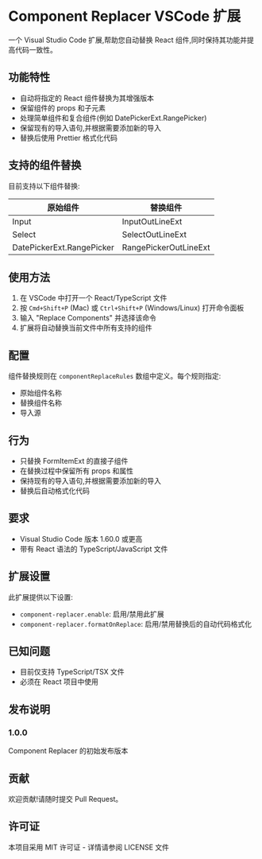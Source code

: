 # Component Replacer VSCode 扩展

一个 Visual Studio Code 扩展,帮助您自动替换 React 组件,同时保持其功能并提高代码一致性。

## 功能特性

- 自动将指定的 React 组件替换为其增强版本
- 保留组件的 props 和子元素
- 处理简单组件和复合组件(例如 DatePickerExt.RangePicker)
- 保留现有的导入语句,并根据需要添加新的导入
- 替换后使用 Prettier 格式化代码

## 支持的组件替换

目前支持以下组件替换:

| 原始组件 | 替换组件 |
|---------|--------|
| Input | InputOutLineExt |
| Select | SelectOutLineExt |
| DatePickerExt.RangePicker | RangePickerOutLineExt |

## 使用方法

1. 在 VSCode 中打开一个 React/TypeScript 文件
2. 按 `Cmd+Shift+P` (Mac) 或 `Ctrl+Shift+P` (Windows/Linux) 打开命令面板
3. 输入 "Replace Components" 并选择该命令
4. 扩展将自动替换当前文件中所有支持的组件

## 配置

组件替换规则在 `componentReplaceRules` 数组中定义。每个规则指定:
- 原始组件名称
- 替换组件名称
- 导入源

## 行为

- 只替换 FormItemExt 的直接子组件
- 在替换过程中保留所有 props 和属性
- 保持现有的导入语句,并根据需要添加新的导入
- 替换后自动格式化代码

## 要求

- Visual Studio Code 版本 1.60.0 或更高
- 带有 React 语法的 TypeScript/JavaScript 文件

## 扩展设置

此扩展提供以下设置:

* `component-replacer.enable`: 启用/禁用此扩展
* `component-replacer.formatOnReplace`: 启用/禁用替换后的自动代码格式化

## 已知问题

- 目前仅支持 TypeScript/TSX 文件
- 必须在 React 项目中使用

## 发布说明

### 1.0.0

Component Replacer 的初始发布版本

## 贡献

欢迎贡献!请随时提交 Pull Request。

## 许可证

本项目采用 MIT 许可证 - 详情请参阅 LICENSE 文件

